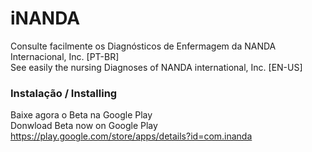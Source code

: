 # iNANDA

Consulte facilmente os Diagnósticos de Enfermagem da NANDA Internacional, Inc. [PT-BR]</br>
See easily the nursing Diagnoses of NANDA international, Inc. [EN-US]

### Instalação / Installing
Baixe agora o Beta na Google Play </br>
Donwload Beta now on Google Play
https://play.google.com/store/apps/details?id=com.inanda
